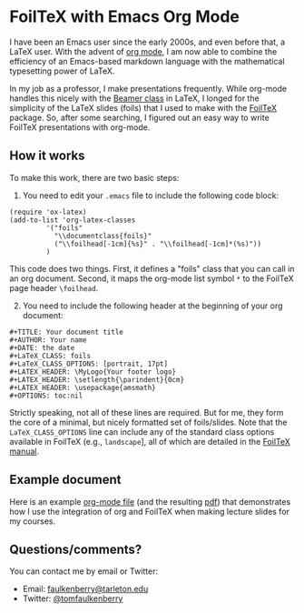 # FoilTeX with Emacs Org Mode

I have been an Emacs user since the early 2000s, and even before that, a LaTeX user. With the advent of [org mode](https://orgmode.org/), I am now able to combine the efficiency of an Emacs-based markdown language with the mathematical typesetting power of LaTeX. 

In my job as a professor, I make presentations frequently. While org-mode handles this nicely with the [Beamer class](https://orgmode.org/worg/exporters/beamer/tutorial.html) in LaTeX, I longed for the simplicity of the LaTeX slides (foils) that I used to make with the [FoilTeX](https://ctan.org/pkg/foiltex?lang=en) package.  So, after some searching, I figured out an easy way to write FoilTeX presentations with org-mode.

## How it works

To make this work, there are two basic steps:

1. You need to edit your `.emacs` file to include the following code block:

```
(require 'ox-latex)
(add-to-list 'org-latex-classes
	     '("foils"
	       "\\documentclass{foils}"
	       ("\\foilhead[-1cm]{%s}" . "\\foilhead[-1cm]*(%s)"))
	     )
```

This code does two things. First, it defines a "foils" class that you can call in an org document. Second, it maps the org-mode list symbol `*` to the FoilTeX page header `\foilhead`.

2. You need to include the following header at the beginning of your org document:

```
#+TITLE: Your document title
#+AUTHOR: Your name
#+DATE: the date 
#+LaTeX_CLASS: foils
#+LaTeX_CLASS_OPTIONS: [portrait, 17pt]
#+LATEX_HEADER: \MyLogo{Your footer logo}
#+LATEX_HEADER: \setlength{\parindent}{0cm}
#+LATEX_HEADER: \usepackage{amsmath}
#+OPTIONS: toc:nil
```

Strictly speaking, not all of these lines are required. But for me, they form the core of a minimal, but nicely formatted set of foils/slides.  Note that the `LaTeX_CLASS_OPTIONS` line can include any of the standard class options available in FoilTeX (e.g., `landscape`], all of which are detailed in the [FoilTeX manual](http://ftp.math.purdue.edu/mirrors/ctan.org/macros/latex/contrib/foiltex/foiltex.pdf).

## Example document

Here is an example [org-mode file](https://raw.githubusercontent.com/tomfaulkenberry/orgFoils/master/example.org) (and the resulting [pdf](example.pdf)) that demonstrates how I use the integration of org and FoilTeX when making lecture slides for my courses.

## Questions/comments?

You can contact me by email or Twitter:

- Email: [faulkenberry@tarleton.edu](mailto:faulkenberry@tarleton.edu)
- Twitter: [@tomfaulkenberry](https://www.twitter.com/tomfaulkenberry)
